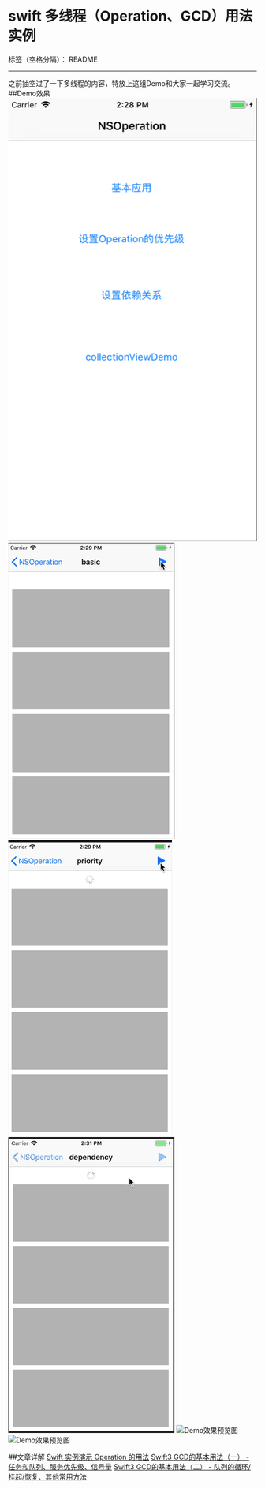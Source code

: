 # swift 多线程（Operation、GCD）用法实例

标签（空格分隔）： README

---

之前抽空过了一下多线程的内容，特放上这组Demo和大家一起学习交流。
##Demo效果
![Demo效果预览图](https://github.com/NinoWang/MultithreadingDemo/raw/master/imgs/operation1.png)
![Demo效果预览图](https://github.com/NinoWang/MultithreadingDemo/raw/master/imgs/operation2.gif)
![Demo效果预览图](https://github.com/NinoWang/MultithreadingDemo/raw/master/imgs/operation3.gif)
![Demo效果预览图](https://github.com/NinoWang/MultithreadingDemo/raw/master/imgs/operation4.gif)
![Demo效果预览图](https://github.com/NinoWang/MultithreadingDemo/raw/master/imgs/operation5.gif)
![Demo效果预览图](https://github.com/NinoWang/MultithreadingDemo/raw/master/imgs/gcd.gif)

##文章详解
[Swift 实例演示 Operation 的用法][1]
[Swift3 GCD的基本用法（一） - 任务和队列、服务优先级、信号量][2]
 [Swift3 GCD的基本用法（二） - 队列的循环/挂起/恢复、其他常用方法][3]


  [1]: http://blog.csdn.net/Riven_wn/article/details/78811162
  [2]: http://blog.csdn.net/riven_wn/article/details/79362692
  [3]: http://blog.csdn.net/riven_wn/article/details/79363502